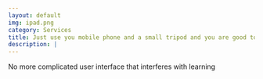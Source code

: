 ```yaml
---
layout: default
img: ipad.png
category: Services
title: Just use you mobile phone and a small tripod and you are good to go
description: |
---
```

  No more complicated user interface that interferes with learning